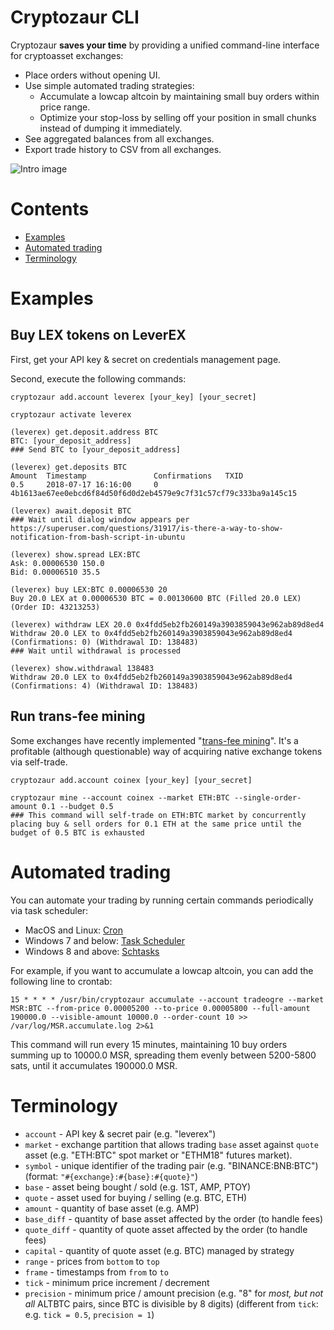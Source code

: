 # Cryptozaur CLI

Cryptozaur **saves your time** by providing a unified command-line interface for cryptoasset exchanges:

* Place orders without opening UI.
* Use simple automated trading strategies:
  * Accumulate a lowcap altcoin by maintaining small buy orders within price range.
  * Optimize your stop-loss by selling off your position in small chunks instead of dumping it immediately.
* See aggregated balances from all exchanges.
* Export trade history to CSV from all exchanges.

![Intro image](https://github.com/DenisGorbachev/cryptozaur/blob/master/images/intro.jpg)

# Contents

* [Examples](#examples)
* [Automated trading](#automated-trading)
* [Terminology](#terminology)

# Examples

## Buy LEX tokens on LeverEX

First, get your API key & secret on credentials management page.

Second, execute the following commands:

```
cryptozaur add.account leverex [your_key] [your_secret]

cryptozaur activate leverex

(leverex) get.deposit.address BTC
BTC: [your_deposit_address]
### Send BTC to [your_deposit_address]

(leverex) get.deposits BTC
Amount  Timestamp               Confirmations   TXID
0.5     2018-07-17 16:16:00     0               4b1613ae67ee0ebcd6f84d50f6d0d2eb4579e9c7f31c57cf79c333ba9a145c15       

(leverex) await.deposit BTC
### Wait until dialog window appears per https://superuser.com/questions/31917/is-there-a-way-to-show-notification-from-bash-script-in-ubuntu

(leverex) show.spread LEX:BTC
Ask: 0.00006530 150.0
Bid: 0.00006510 35.5

(leverex) buy LEX:BTC 0.00006530 20
Buy 20.0 LEX at 0.00006530 BTC = 0.00130600 BTC (Filled 20.0 LEX) (Order ID: 43213253)

(leverex) withdraw LEX 20.0 0x4fdd5eb2fb260149a3903859043e962ab89d8ed4
Withdraw 20.0 LEX to 0x4fdd5eb2fb260149a3903859043e962ab89d8ed4 (Confirmations: 0) (Withdrawal ID: 138483)
### Wait until withdrawal is processed

(leverex) show.withdrawal 138483
Withdraw 20.0 LEX to 0x4fdd5eb2fb260149a3903859043e962ab89d8ed4 (Confirmations: 4) (Withdrawal ID: 138483)
```

## Run trans-fee mining

Some exchanges have recently implemented "[trans-fee mining](https://www.binaryoptions.net/what-is-trans-fee-mining-and-why-you-should-care/)". It's a profitable (although questionable) way of acquiring native exchange tokens via self-trade.

```
cryptozaur add.account coinex [your_key] [your_secret]

cryptozaur mine --account coinex --market ETH:BTC --single-order-amount 0.1 --budget 0.5
### This command will self-trade on ETH:BTC market by concurrently placing buy & sell orders for 0.1 ETH at the same price until the budget of 0.5 BTC is exhausted
```

# Automated trading

You can automate your trading by running certain commands periodically via task scheduler:

* MacOS and Linux: [Cron](https://www.howtoforge.com/a-short-introduction-to-cron-jobs)
* Windows 7 and below: [Task Scheduler](https://docs.microsoft.com/en-us/previous-versions/windows/it-pro/windows-server-2008-R2-and-2008/cc748993(v=ws.11))
* Windows 8 and above: [Schtasks](https://docs.microsoft.com/en-us/previous-versions/windows/it-pro/windows-server-2012-R2-and-2012/cc725744(v=ws.11))

For example, if you want to accumulate a lowcap altcoin, you can add the following line to crontab:

```
15 * * * * /usr/bin/cryptozaur accumulate --account tradeogre --market MSR:BTC --from-price 0.00005200 --to-price 0.00005800 --full-amount 190000.0 --visible-amount 10000.0 --order-count 10 >> /var/log/MSR.accumulate.log 2>&1
```

This command will run every 15 minutes, maintaining 10 buy orders summing up to 10000.0 MSR, spreading them evenly between 5200-5800 sats, until it accumulates 190000.0 MSR.

# Terminology

* `account` - API key & secret pair (e.g. "leverex")
* `market` - exchange partition that allows trading `base` asset against `quote` asset (e.g. "ETH:BTC" spot market or "ETHM18" futures market).
* `symbol` - unique identifier of the trading pair (e.g. "BINANCE:BNB:BTC") (format: `"#{exchange}:#{base}:#{quote}"`)
* `base` - asset being bought / sold (e.g. 1ST, AMP, PTOY)
* `quote` - asset used for buying / selling (e.g. BTC, ETH)
* `amount` - quantity of base asset (e.g. AMP)
* `base_diff` - quantity of base asset affected by the order (to handle fees)
* `quote_diff` - quantity of quote asset affected by the order (to handle fees)
* `capital` - quantity of quote asset (e.g. BTC) managed by strategy
* `range` - prices from `bottom` to `top`
* `frame` - timestamps from `from` to `to`
* `tick` - minimum price increment / decrement
* `precision` - minimum price / amount precision (e.g. "8" for *most, but not all* ALTBTC pairs, since BTC is divisible by 8 digits) (different from `tick`: e.g. `tick = 0.5`, `precision = 1`)

